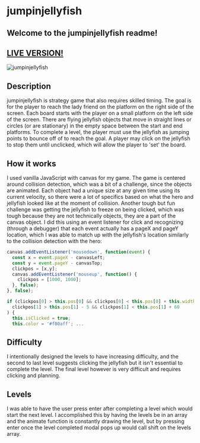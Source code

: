 # jumpinjellyfish

## Welcome to the jumpinjellyfish readme!

## [LIVE VERSION!](https://www.michaelmontalbano.com/jumpinjellyfish)

![jumpinjellyfish](https://i.imgur.com/ORE3jH0.jpg "Jumpin Jellyfish")

## Description
jumpinjellyfish is strategy game that also requires skilled timing. The goal is for the player to reach the lady friend on the platform on the right side of the screen. Each board starts with the player on a small platform on the left side of the screen. There are flying jellyfish objects that move in straight lines or circles (or are stationary) in the empty space between the start and end platforms. To complete a level, the player must use the jellyfish as jumping points to bounce off of to reach the goal. A player may click on the jellyfish to stop them until unclicked, which will allow the player to 'set' the board.

## How it works
I used vanilla JavaScript with canvas for my game. The game is centered around collision detection, which was a bit of a challenge, since the objects are animated. Each object had a unique size at any given time using its current velocity, so there were a lot of specifics based on what the hero and jellyfish looked like at the moment of collision. Another tough but fun challenge was getting the jellyfish to freeze on being clicked, which was tough because they are not technically objects, they are a part of the canvas object. I did this using an event listener for click and recognizing (through a debugger) that each event actually has a pageX and pageY location, which I was able to match up with the jellyfish's location similarly to the collision detection with the hero:

```js
canvas.addEventListener('mousedown', function(event) {
  const x = event.pageX - canvasLeft;
  const y = event.pageY - canvasTop;
  clickpos = [x,y];
  canvas.addEventListener('mouseup', function() {
    clickpos = [1000, 1000];
  }, false);
}, false);

if (clickpos[0] > this.pos[0] && clickpos[0] < this.pos[0] + this.width + 60 &&
  clickpos[1] > this.pos[1] - 5 && clickpos[1] < this.pos[1] + 60
) {
  this.isClicked = true;
  this.color = '#f80aff'; ...
```
## Difficulty
I intentionally designed the levels to have increasing difficulty, and the second to last level suggests clicking the jellyfish but it isn't essential to complete the level. The final level however is very difficult and requires clicking and planning.

## Levels
I was able to have the user press enter after completing a level which would start the next level. I accomplished this by having the levels be in an array and the animate function is constantly drawing the level, but by pressing enter once the level completed modal pops up would call shift on the levels array.
